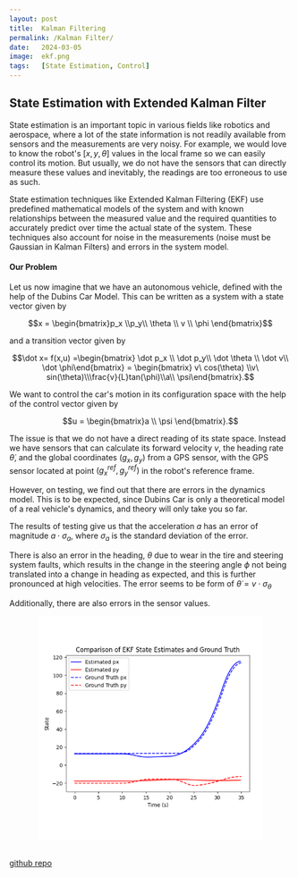 ```yaml
---
layout: post
title:  Kalman Filtering
permalink: /Kalman Filter/
date:   2024-03-05
image:  ekf.png
tags:   [State Estimation, Control]
---
```

## State Estimation with Extended Kalman Filter

State estimation is an important topic in various fields like robotics and aerospace, where a lot of the state information is not readily available from sensors and the measurements are very noisy. For example, we would love to know the robot's $[x,y,\theta]$ values in the local frame so we can easily control its motion. But usually, we do not have the sensors that can directly measure these values and inevitably, the readings are too erroneous to use as such.

State estimation techniques like Extended Kalman Filtering (EKF) use predefined mathematical models of the system and with known relationships between the measured value and the required quantities to accurately predict over time the actual state of the system. These techniques also account for noise in the measurements (noise must be Gaussian in Kalman Filters) and errors in the system model.

#### Our Problem

Let us now imagine that we have an autonomous vehicle, defined with the help of the Dubins Car Model. This can be written as a system with a state vector given by

$$x = \begin{bmatrix}p_x \\p_y\\ \theta \\ v \\ \phi \end{bmatrix}$$

and a transition vector given by

$$\dot x= f(x,u) =\begin{bmatrix} \dot p_x \\ \dot p_y\\ \dot \theta \\ \dot v\\ \dot \phi\end{bmatrix} = \begin{bmatrix} v\ cos(\theta) \\v\ sin(\theta)\\\frac{v}{L}tan(\phi)\\a\\ \psi\end{bmatrix}.$$

We want to control the car's motion in its configuration space with the help of the control vector given by

$$u = \begin{bmatrix}a \\ \psi \end{bmatrix}.$$

The issue is that we do not have a direct reading of its state space. Instead we have sensors that can calculate its forward velocity $v$, the heading rate $\dot \theta$, and the global coordinates $(g_x, g_y)$ from a GPS sensor, with the GPS sensor located at point $(g_x^{ref}, g_y^{ref})$ in the robot's reference frame.

However, on testing, we find out that there are errors in the dynamics model. This is to be expected, since Dubins Car is only a theoretical model of a real vehicle's dynamics, and theory will only take you so far. 

The results of testing give us that the acceleration $a$ has an error of magnitude $a \cdot \sigma_a$, where $\sigma_a$ is the standard deviation of the error.

There is also an error in the heading, $\theta$ due to wear in the tire and steering system faults, which results in the change in the steering angle $\phi$ not being translated into a change in heading as expected, and this is further pronounced at high velocities. The error seems to be form of $\dot \theta = v \cdot \sigma_\theta$
 

Additionally, there are also errors in the sensor values.



<center><img src="/img/ekf.png" alt="EKF" height="400" width="400"></center>
<br>

[github repo](https://github.com/ashwath-karthikeyan/kalman-filter.git)